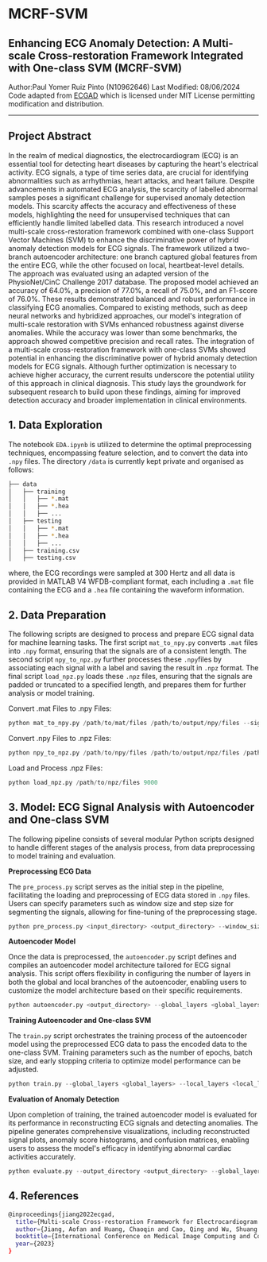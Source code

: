 # MCRF-SVM
## Enhancing ECG Anomaly Detection: A Multi-scale Cross-restoration Framework Integrated with One-class SVM (MCRF-SVM)

Author:Paul Yomer Ruiz Pinto (N10962646)
Last Modified: 08/06/2024<br/>
Code adapted from [ECGAD](https://github.com/MediaBrain-SJTU/ECGAD/tree/main) which is licensed under MIT License permitting modification and distribution.

--------------

## Project Abstract

In the realm of medical diagnostics, the electrocardiogram (ECG) is an essential tool for detecting heart diseases by capturing the heart's electrical activity. ECG signals, a type of time series data, are crucial for identifying abnormalities such as arrhythmias, heart attacks, and heart failure. Despite advancements in automated ECG analysis, the scarcity of labelled abnormal samples poses a significant challenge for supervised anomaly detection models. This scarcity affects the accuracy and effectiveness of these models, highlighting the need for unsupervised techniques that can efficiently handle limited labelled data. This research introduced a novel multi-scale cross-restoration framework combined with one-class Support Vector Machines (SVM) to enhance the discriminative power of hybrid anomaly detection models for ECG signals. The framework utilized a two-branch autoencoder architecture: one branch captured global features from the entire ECG, while the other focused on local, heartbeat-level details. The approach was evaluated using an adapted version of the PhysioNet/CinC Challenge 2017 database. The proposed model achieved an accuracy of 64.0%, a precision of 77.0%, a recall of 75.0%, and an F1-score of 76.0%. These results demonstrated balanced and robust performance in classifying ECG anomalies. Compared to existing methods, such as deep neural networks and hybridized approaches, our model's integration of multi-scale restoration with SVMs enhanced robustness against diverse anomalies. While the accuracy was lower than some benchmarks, the approach showed competitive precision and recall rates. The integration of a multi-scale cross-restoration framework with one-class SVMs showed potential in enhancing the discriminative power of hybrid anomaly detection models for ECG signals. Although further optimization is necessary to achieve higher accuracy, the current results underscore the potential utility of this approach in clinical diagnosis. This study lays the groundwork for subsequent research to build upon these findings, aiming for improved detection accuracy and broader implementation in clinical environments. 

## 1. Data Exploration <br/>
The notebook `EDA.ipynb` is utilized to determine the optimal preprocessing techniques, encompassing feature selection, and to convert the data into `.npy` files. The directory `/data` is currently kept private and organised as follows:
```bash
├── data
│   ├── training
│   │   ├── *.mat
│   │   ├── *.hea
│   │   ├── ...
│   ├── testing
│   │   ├── *.mat
│   │   ├── *.hea
│   │   ├── ...
│   ├── training.csv
│   ├── testing.csv
```
where, the ECG recordings were sampled at 300 Hertz and all data is provided in MATLAB V4 WFDB-compliant format, each including a `.mat` file containing the ECG and a `.hea` file containing the waveform information. 

## 2. Data Preparation

The following scripts are designed to process and prepare ECG signal data for machine learning tasks. The first script `mat_to_npy.py` converts `.mat` files into `.npy` format, ensuring that the signals are of a consistent length. The second script `npy_to_npz.py` further processes these `.npy`files by associating each signal with a label and saving the result in `.npz` format. The final script `load_npz.py` loads these `.npz` files, ensuring that the signals are padded or truncated to a specified length, and prepares them for further analysis or model training. 

Convert .mat Files to .npy Files:
```python
python mat_to_npy.py /path/to/mat/files /path/to/output/npy/files --signal_length 9000
```
Convert .npy Files to .npz Files:
```python
python npy_to_npz.py /path/to/npy/files /path/to/output/npz/files /path/to/labels.csv
```
Load and Process .npz Files:
```python
python load_npz.py /path/to/npz/files 9000
```

## 3. Model: ECG Signal Analysis with Autoencoder and One-class SVM

The following pipeline consists of several modular Python scripts designed to handle different stages of the analysis process, from data preprocessing to model training and evaluation.

**Preprocessing ECG Data**

The `pre_process.py` script serves as the initial step in the pipeline, facilitating the loading and preprocessing of ECG data stored in `.npy` files. Users can specify parameters such as window size and step size for segmenting the signals, allowing for fine-tuning of the preprocessing stage.

```python
python pre_process.py <input_directory> <output_directory> --window_size <window_size> --step_size <step_size>
```

**Autoencoder Model**

Once the data is preprocessed, the `autoencoder.py` script defines and compiles an autoencoder model architecture tailored for ECG signal analysis. This script offers flexibility in configuring the number of layers in both the global and local branches of the autoencoder, enabling users to customize the model architecture based on their specific requirements.

```python
python autoencoder.py <output_directory> --global_layers <global_layers> --local_layers <local_layers>
```
**Training Autoencoder and One-class SVM**

The `train.py` script orchestrates the training process of the autoencoder model using the preprocessed ECG data to pass the encoded data to the one-class SVM. Training parameters such as the number of epochs, batch size, and early stopping criteria to optimize model performance can be adjusted. 

```python
python train.py --global_layers <global_layers> --local_layers <local_layers> --epochs <epochs> --batch_size <batch_size> --output_directory <output_directory> --early_stopping_monitor <early_stopping_monitor> --early_stopping_patience <early_stopping_patience> --early_stopping_restore_best_weights <early_stopping_restore_best_weights>
```
**Evaluation of Anomaly Detection**

Upon completion of training, the trained autoencoder model is evaluated for its performance in reconstructing ECG signals and detecting anomalies. The pipeline generates comprehensive visualizations, including reconstructed signal plots, anomaly score histograms, and confusion matrices, enabling users to assess the model's efficacy in identifying abnormal cardiac activities accurately.

```python
python evaluate.py --output_directory <output_directory> --global_layers <global_layers> --local_layers <local_layers> --threshold <threshold>
```

## 4. References
```bash
@inproceedings{jiang2022ecgad,
  title={Multi-scale Cross-restoration Framework for Electrocardiogram Anomaly Detection}
  author={Jiang, Aofan and Huang, Chaoqin and Cao, Qing and Wu, Shuang and Zeng, Zi and Chen, Kang and Zhang, Ya and Wang, Yanfeng},
  booktitle={International Conference on Medical Image Computing and Computer Assisted Intervention (MICCAI)},
  year={2023}
}
```

